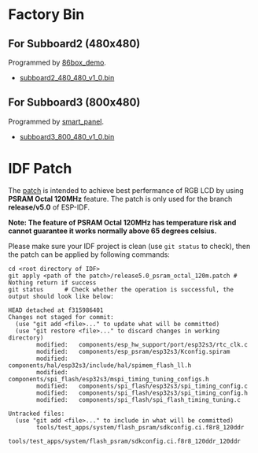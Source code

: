 # Factory Bin

## For Subboard2 (480x480)

Programmed by [86box_demo](../86box_demo/).

* [subboard2_480_480_v1_0.bin](./bin/subboard2_480_480_v1_0.bin)

## For Subboard3 (800x480)

Programmed by [smart_panel](../smart_panel/).

* [subboard3_800_480_v1_0.bin](./bin/subboard3_800_480_v1_0.bin)

# IDF Patch

The [patch](./patch/release5.0_psram_octal_120m.patch) is intended to achieve best perfermance of RGB LCD by using **PSRAM Octal 120MHz** feature. The patch is only used for the branch **release/v5.0** of ESP-IDF.

**Note: The feature of PSRAM Octal 120MHz has temperature risk and cannot guarantee it works normally above 65 degrees celsius.**

Please make sure your IDF project is clean (use `git status` to check), then the patch can be applied by following commands:

```
cd <root directory of IDF>
git apply <path of the patch>/release5.0_psram_octal_120m.patch # Nothing return if success
git status      # Check whether the operation is successful, the output should look like below:

HEAD detached at f315986401
Changes not staged for commit:
  (use "git add <file>..." to update what will be committed)
  (use "git restore <file>..." to discard changes in working directory)
        modified:   components/esp_hw_support/port/esp32s3/rtc_clk.c
        modified:   components/esp_psram/esp32s3/Kconfig.spiram
        modified:   components/hal/esp32s3/include/hal/spimem_flash_ll.h
        modified:   components/spi_flash/esp32s3/mspi_timing_tuning_configs.h
        modified:   components/spi_flash/esp32s3/spi_timing_config.c
        modified:   components/spi_flash/esp32s3/spi_timing_config.h
        modified:   components/spi_flash/spi_flash_timing_tuning.c

Untracked files:
  (use "git add <file>..." to include in what will be committed)
        tools/test_apps/system/flash_psram/sdkconfig.ci.f8r8_120ddr
        tools/test_apps/system/flash_psram/sdkconfig.ci.f8r8_120ddr_120ddr
```